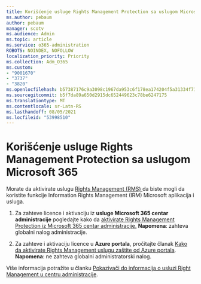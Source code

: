 ```yaml
---
title: Korišćenje usluge Rights Management Protection sa uslugom Microsoft 365
ms.author: pebaum
author: pebaum
manager: scotv
ms.audience: Admin
ms.topic: article
ms.service: o365-administration
ROBOTS: NOINDEX, NOFOLLOW
localization_priority: Priority
ms.collection: Adm_O365
ms.custom:
- "9001670"
- "3737"
- "3820"
ms.openlocfilehash: b57387176c9a3098c1967da953c6f178ea174204f5a31334f71ddd143d66d92c
ms.sourcegitcommit: b5f7da89a650d2915dc652449623c78be6247175
ms.translationtype: MT
ms.contentlocale: sr-Latn-RS
ms.lasthandoff: 08/05/2021
ms.locfileid: "53998510"
---
```

# <a name="use-rights-management-protection-with-microsoft-365"></a>Korišćenje usluge Rights Management Protection sa uslugom Microsoft 365

Morate da aktivirate uslugu [Rights Management (RMS) ](https://docs.microsoft.com/azure/information-protection/what-is-azure-rms)da biste mogli da koristite funkcije Information Rights Management (IRM) Microsoft aplikacija i usluga.

1. Za zahteve licence i aktivaciju iz **usluge Microsoft 365 centar administracije** pogledajte kako da [aktivirate Rights Management Protection iz Microsoft 365 centar administracije.](https://docs.microsoft.com/azure/information-protection/activate-office365) **Napomena**: zahteva globalni nalog administracije.

2. Za zahteve i aktivaciju licence u **Azure portala**, pročitajte članak [Kako da aktivirate Rights Management uslugu zaštite od Azure portala](https://docs.microsoft.com/azure/information-protection/activate-azure). **Napomena**: ne zahteva globalni administratorski nalog.

Više informacija potražite u članku [Pokazivači do informacija o usluzi Right Management u centru administracije](https://docs.microsoft.com/office365/enterprise/activate-rms-in-office-365).
